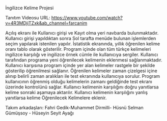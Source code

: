 İngilizce Kelime Projesi

Tanıtım Videosu URL: https://www.youtube.com/watch?v=4R3MDjiTZxk&ab_channel=farcanim

Açılış ekranı ile Kullanıcı girişi ve Kayıt olma yeri navbarda bulunmaktadır. Kullanıcı girişi yapıldıktan sonra Sol tarafta menüde bulunan işlemlerden seçim yapılarak istenilen yapılır.
İstatistik ekranında, yıllık öğrenilen kelime oranı tablo olarak gösterilir.
Program içinde olan tüm türkçe kelimeleri ingilizce karşılığı ve ingilizce örnek cümle ile kullanıcıya sergiler.
Kullanıcı tarafından programa yeni öğrenilecek kelimenin eklenmesi sağlanmaktadır.
Kullanıcı karşısına program içinde yer alan kelimeler rastgele bir şekilde gösterilip öğrenilmesi sağlanır. Öğrenilen kelimeler zaman çizelgesi içine alınıp belirli zaman aralıkları ile test ekranında kullanıcıya sorulur.
Program kullanıcının öğrenmiş olduğu kelimelerin zamanı geldiğinde test ekranı üzerinde kontrolünü sağlar. Kullanıcı kelimenin karşılığını doğru yanıtlarsa kelime sonraki aşamaya aktarılır. Kullanıcı kelimenin karşılığını yanlış yanıtlarsa kelime Öğrenilecek Kelimelere eklenir.



Takım arkadaşları: Fahri Gedik-Muhammet Dirmilli- Hüsnü Selman Gümüşsoy - Hüseyin Seyit Ayağı
